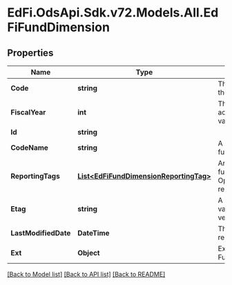 # EdFi.OdsApi.Sdk.v72.Models.All.EdFiFundDimension

## Properties

Name | Type | Description | Notes
------------ | ------------- | ------------- | -------------
**Code** | **string** | The code representation of the account fund dimension. | 
**FiscalYear** | **int** | The fiscal year for which the account fund dimension is valid. | 
**Id** | **string** |  | [optional] 
**CodeName** | **string** | A description of the account fund dimension. | [optional] 
**ReportingTags** | [**List&lt;EdFiFundDimensionReportingTag&gt;**](EdFiFundDimensionReportingTag.md) | An unordered collection of fundDimensionReportingTags. Optional tag for accountability reporting. | [optional] 
**Etag** | **string** | A unique system-generated value that identifies the version of the resource. | [optional] 
**LastModifiedDate** | **DateTime** | The date and time the resource was last modified. | [optional] 
**Ext** | **Object** | Extensions to the FundDimension entity. | [optional] 

[[Back to Model list]](../../README.md#documentation-for-models) [[Back to API list]](../../README.md#documentation-for-api-endpoints) [[Back to README]](../../README.md)


